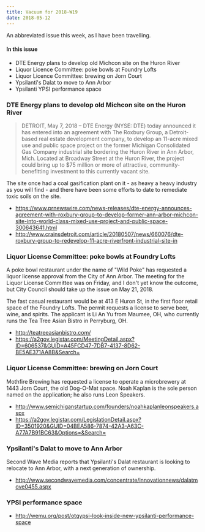 ```yaml
---
title: Vacuum for 2018-W19
date: 2018-05-12
---
```


An abbreviated issue this week, as I have been 
travelling.

#### In this issue

* DTE Energy plans to develop old Michcon site on the Huron River
* Liquor Licence Committee: poke bowls at Foundry Lofts
* Liquor Licence Committee: brewing on Jorn Court
* Ypsilanti's Dalat to move to Ann Arbor
* Ypsilanti YPSI performance space

### DTE Energy plans to develop old Michcon site on the Huron River

> DETROIT, May 7, 2018 – DTE Energy (NYSE: DTE) today announced it
has entered into an agreement with The Roxbury Group, a Detroit-based
real estate development company, to develop an 11-acre mixed use
and public space project on the former Michigan Consolidated Gas
Company industrial site bordering the Huron River in Ann Arbor,
Mich. Located at Broadway Street at the Huron River, the project
could bring up to $75 million or more of attractive, community-benefitting
investment to this currently vacant site.

The site once had a coal gasification plant on it - as
heavy a heavy industry as you will find - and there have
been some efforts to date to remediate toxic soils on the
site.

* https://www.prnewswire.com/news-releases/dte-energy-announces-agreement-with-roxbury-group-to-develop-former-ann-arbor-michcon-site-into-world-class-mixed-use-project-and-public-space-300643641.html
* http://www.crainsdetroit.com/article/20180507/news/660076/dte-roxbury-group-to-redevelop-11-acre-riverfront-industrial-site-in

### Liquor License Committee: poke bowls at Foundry Lofts

A poke bowl restaurant under the name of "Wild Poke" has
requested a liquor license approval from the City of Ann Arbor.
The meeting for the Liquor License Committee was on Friday,
and I don't yet know the outcome, but City Council should
take up the issue on May 21, 2018.

The fast casual restaurant would be at 413 E Huron St, in the
first floor retail space of the Foundry Lofts. The permit requests
a license to serve beer, wine, and spirits. The applicant is
Li An Yu from Maumee, OH, who currently runs the Tea Tree Asian
Bistro in Perryburg, OH. 

* http://teatreeasianbistro.com/
* https://a2gov.legistar.com/MeetingDetail.aspx?ID=606537&GUID=A45FCD47-7DB7-4137-8D62-BE5AE371AA8B&Search=

### Liquor License Committee: brewing on Jorn Court

Mothfire Brewing has requested a license to operate a
microbrewery at 1443 Jorn Court, the old Dog-O-Mat space.
Noah Kaplan is the sole person named on the application;
he also runs Leon Speakers.

* http://www.semichiganstartup.com/founders/noahkaplanleonspeakers.aspx
* https://a2gov.legistar.com/LegislationDetail.aspx?ID=3501920&GUID=04BEA586-7874-42A3-A63C-A77A7B91BC63&Options=&Search=

### Ypsilanti's Dalat to move to Ann Arbor

Second Wave Media reports that Ypsilanti's Dalat restaurant
is looking to relocate to Ann Arbor, with a next generation
of ownership.

* http://www.secondwavemedia.com/concentrate/innovationnews/dalatmove0455.aspx

### YPSI performance space

* http://wemu.org/post/otgypsi-look-inside-new-ypsilanti-performance-space
